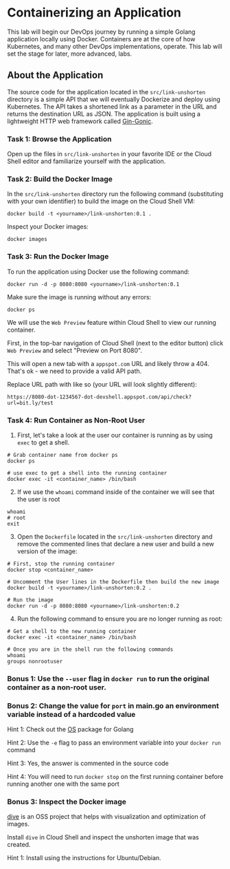 # Containerizing an Application

This lab will begin our DevOps journey by running a simple Golang application locally using Docker. Containers are at the core of how Kubernetes, and many other DevOps implementations, operate. This lab will set the stage for later, more advanced, labs.

## About the Application
The source code for the application located in the `src/link-unshorten` directory is a simple API that we will eventually Dockerize and deploy using Kubernetes. The API takes a shortened link as a parameter in the URL and returns the destination URL as JSON. The application is built using a lightweight HTTP web framework called [Gin-Gonic](https://github.com/gin-gonic/gin).

### Task 1: Browse the Application
Open up the files in `src/link-unshorten` in your favorite IDE or the Cloud Shell editor and familiarize yourself with the application.

### Task 2: Build the Docker Image 
In the `src/link-unshorten` directory run the following command (substituting <yourname> with your own identifier) to build the image on the Cloud Shell VM:
```
docker build -t <yourname>/link-unshorten:0.1 .
```

Inspect your Docker images:
```
docker images
```

### Task 3: Run the Docker Image
To run the application using Docker use the following command:
```
docker run -d -p 8080:8080 <yourname>/link-unshorten:0.1
```

Make sure the image is running without any errors:
```
docker ps
```
We will use the `Web Preview` feature within Cloud Shell to view our running container.

First, in the top-bar navigation of Cloud Shell (next to the editor button) click `Web Preview` and select "Preview on Port 8080".

This will open a new tab with a `appspot.com` URL and likely throw a 404. That's ok - we need to provide a valid API path.

Replace URL path with like so (your URL will look slightly different):

`https://8080-dot-1234567-dot-devshell.appspot.com/api/check?url=bit.ly/test`

### Task 4: Run Container as Non-Root User
1. First, let's take a look at the user our container is running as by using `exec` to get a shell.
```
# Grab container name from docker ps
docker ps

# use exec to get a shell into the running container
docker exec -it <container_name> /bin/bash
```

2. If we use the `whoami` command inside of the container we will see that the user is root
```
whoami
# root
exit
```
3. Open the `Dockerfile` located in the `src/link-unshorten` directory and remove the commented lines that declare a new user and build a new version of the image:

```
# First, stop the running container
docker stop <container_name>

# Uncomment the User lines in the Dockerfile then build the new image
docker build -t <yourname>/link-unshorten:0.2 .

# Run the image
docker run -d -p 8080:8080 <yourname>/link-unshorten:0.2
```

4. Run the following command to ensure you are no longer running as root:

```
# Get a shell to the new running container
docker exec -it <container_name> /bin/bash

# Once you are in the shell run the following commands
whoami
groups nonrootuser
```

### Bonus 1: Use the `--user` flag in `docker run` to run the original container as a non-root user.

### Bonus 2: Change the value for `port` in main.go an environment variable instead of a hardcoded value

Hint 1: Check out the [OS](https://golang.org/pkg/os) package for Golang

Hint 2: Use the `-e` flag to pass an environment variable into your `docker run` command

Hint 3: Yes, the answer is commented in the source code

Hint 4: You will need to run `docker stop` on the first running container before running another one with the same port

### Bonus 3: Inspect the Docker image
[dive](https://github.com/wagoodman/dive) is an OSS project that helps with visualization and optimization of images. 

Install `dive` in Cloud Shell and inspect the unshorten image that was created.

Hint 1: Install using the instructions for Ubuntu/Debian.